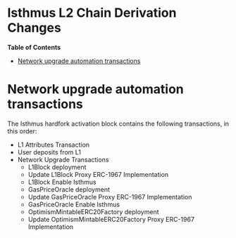 # Isthmus L2 Chain Derivation Changes

<!-- START doctoc generated TOC please keep comment here to allow auto update -->
<!-- DON'T EDIT THIS SECTION, INSTEAD RE-RUN doctoc TO UPDATE -->
**Table of Contents**

- [Network upgrade automation transactions](#network-upgrade-automation-transactions)

<!-- END doctoc generated TOC please keep comment here to allow auto update -->

# Network upgrade automation transactions

The Isthmus hardfork activation block contains the following transactions, in this order:

- L1 Attributes Transaction
- User deposits from L1
- Network Upgrade Transactions
  - L1Block deployment
  - Update L1Block Proxy ERC-1967 Implementation
  - L1Block Enable Isthmus
  - GasPriceOracle deployment
  - Update GasPriceOracle Proxy ERC-1967 Implementation
  - GasPriceOracle Enable Isthmus
  - OptimismMintableERC20Factory deployment
  - Update OptimismMintableERC20Factory Proxy ERC-1967 Implementation
